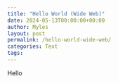 ```yaml
---
title: "Hello World (Wide Web)"
date: 2024-05-13T00:00:00+00:00
author: Myles 
layout: post
permalink: /hello-world-wide-web/
categories: Text
tags: 
---
```


Hello
